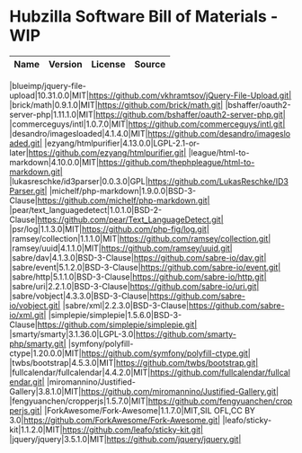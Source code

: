 # Hubzilla Software Bill of Materials - WIP

|Name|Version|License|Source|
|----|-------|-------|------|

|blueimp/jquery-file-upload|10.31.0.0|MIT|https://github.com/vkhramtsov/jQuery-File-Upload.git|
|brick/math|0.9.1.0|MIT|https://github.com/brick/math.git|
|bshaffer/oauth2-server-php|1.11.1.0|MIT|https://github.com/bshaffer/oauth2-server-php.git|
|commerceguys/intl|1.0.7.0|MIT|https://github.com/commerceguys/intl.git|
|desandro/imagesloaded|4.1.4.0|MIT|https://github.com/desandro/imagesloaded.git|
|ezyang/htmlpurifier|4.13.0.0|LGPL-2.1-or-later|https://github.com/ezyang/htmlpurifier.git|
|league/html-to-markdown|4.10.0.0|MIT|https://github.com/thephpleague/html-to-markdown.git|
|lukasreschke/id3parser|0.0.3.0|GPL|https://github.com/LukasReschke/ID3Parser.git|
|michelf/php-markdown|1.9.0.0|BSD-3-Clause|https://github.com/michelf/php-markdown.git|
|pear/text_languagedetect|1.0.1.0|BSD-2-Clause|https://github.com/pear/Text_LanguageDetect.git|
|psr/log|1.1.3.0|MIT|https://github.com/php-fig/log.git|
|ramsey/collection|1.1.1.0|MIT|https://github.com/ramsey/collection.git|
|ramsey/uuid|4.1.1.0|MIT|https://github.com/ramsey/uuid.git|
|sabre/dav|4.1.3.0|BSD-3-Clause|https://github.com/sabre-io/dav.git|
|sabre/event|5.1.2.0|BSD-3-Clause|https://github.com/sabre-io/event.git|
|sabre/http|5.1.1.0|BSD-3-Clause|https://github.com/sabre-io/http.git|
|sabre/uri|2.2.1.0|BSD-3-Clause|https://github.com/sabre-io/uri.git|
|sabre/vobject|4.3.3.0|BSD-3-Clause|https://github.com/sabre-io/vobject.git|
|sabre/xml|2.2.3.0|BSD-3-Clause|https://github.com/sabre-io/xml.git|
|simplepie/simplepie|1.5.6.0|BSD-3-Clause|https://github.com/simplepie/simplepie.git|
|smarty/smarty|3.1.36.0|LGPL-3.0|https://github.com/smarty-php/smarty.git|
|symfony/polyfill-ctype|1.20.0.0|MIT|https://github.com/symfony/polyfill-ctype.git|
|twbs/bootstrap|4.5.3.0|MIT|https://github.com/twbs/bootstrap.git|
|fullcalendar/fullcalendar|4.4.2.0|MIT|https://github.com/fullcalendar/fullcalendar.git|
|miromannino/Justified-Gallery|3.8.1.0|MIT|https://github.com/miromannino/Justified-Gallery.git|
|fengyuanchen/cropperjs|1.5.7.0|MIT|https://github.com/fengyuanchen/cropperjs.git|
|ForkAwesome/Fork-Awesome|1.1.7.0|MIT,SIL OFL,CC BY 3.0|https://github.com/ForkAwesome/Fork-Awesome.git|
|leafo/sticky-kit|1.1.2.0|MIT|https://github.com/leafo/sticky-kit.git|
|jquery/jquery|3.5.1.0|MIT|https://github.com/jquery/jquery.git|
